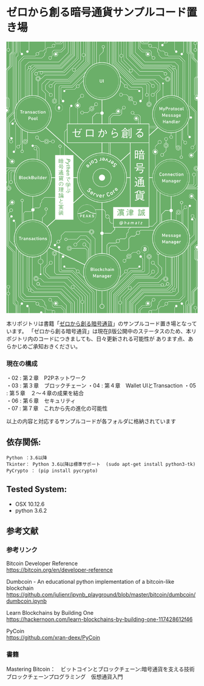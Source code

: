   
# ゼロから創る暗号通貨サンプルコード置き場

![cover](doc/img/cover.png?raw=true "cover")

本リポジトリは書籍「[ゼロから創る暗号通貨](https://peaks.cc/cryptocurrency)」のサンプルコード置き場となっています。
「ゼロから創る暗号通貨」は現在β版公開中のステータスのため、本リポジトリ内のコードにつきましても、日々更新される可能性が
あります点、あらかじめご承知おきください。


### 現在の構成

・02 : 第２章　P2Pネットワーク  
・03 : 第３章　ブロックチェーン
・04 : 第４章　Wallet UIとTransaction
・05 : 第５章　２〜４章の成果を結合  
・06 : 第６章　セキュリティ  
・07 : 第７章　これから先の進化の可能性

以上の内容と対応するサンプルコードが各フォルダに格納されています


## 依存関係:

    Python ：3.6以降
    Tkinter： Python 3.6以降は標準サポート  (sudo apt-get install python3-tk)
    PyCrypto ： (pip install pycrypto)


## Tested System:

* OSX 10.12.6
* python 3.6.2




## 参考文献

### 参考リンク

Bitcoin Developer Reference  
https://bitcoin.org/en/developer-reference  

Dumbcoin - An educational python implementation of a bitcoin-like blockchain
https://github.com/julienr/ipynb_playground/blob/master/bitcoin/dumbcoin/dumbcoin.ipynb  

Learn Blockchains by Building One  
https://hackernoon.com/learn-blockchains-by-building-one-117428612f46

PyCoin  
https://github.com/xran-deex/PyCoin  


### 書籍

Mastering Bitcoin：　ビットコインとブロックチェーン:暗号通貨を支える技術  
ブロックチェーンプログラミング　仮想通貨入門



